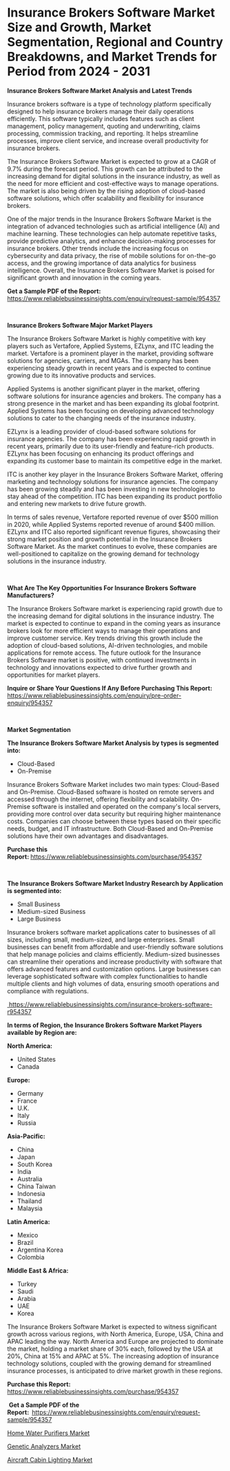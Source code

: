 <p><h1>Insurance Brokers Software Market Size and Growth, Market Segmentation, Regional and Country Breakdowns, and Market Trends for Period from 2024 -  2031</h1></p><p><strong>Insurance Brokers Software Market Analysis and Latest Trends</strong></p>
<p><p>Insurance brokers software is a type of technology platform specifically designed to help insurance brokers manage their daily operations efficiently. This software typically includes features such as client management, policy management, quoting and underwriting, claims processing, commission tracking, and reporting. It helps streamline processes, improve client service, and increase overall productivity for insurance brokers.</p><p>The Insurance Brokers Software Market is expected to grow at a CAGR of 9.7% during the forecast period. This growth can be attributed to the increasing demand for digital solutions in the insurance industry, as well as the need for more efficient and cost-effective ways to manage operations. The market is also being driven by the rising adoption of cloud-based software solutions, which offer scalability and flexibility for insurance brokers.</p><p>One of the major trends in the Insurance Brokers Software Market is the integration of advanced technologies such as artificial intelligence (AI) and machine learning. These technologies can help automate repetitive tasks, provide predictive analytics, and enhance decision-making processes for insurance brokers. Other trends include the increasing focus on cybersecurity and data privacy, the rise of mobile solutions for on-the-go access, and the growing importance of data analytics for business intelligence. Overall, the Insurance Brokers Software Market is poised for significant growth and innovation in the coming years.</p></p>
<p><strong>Get a Sample PDF of the Report:&nbsp;</strong> <a href="https://www.reliablebusinessinsights.com/enquiry/request-sample/954357">https://www.reliablebusinessinsights.com/enquiry/request-sample/954357</a></p>
<p>&nbsp;</p>
<p><strong>Insurance Brokers Software Major Market Players</strong></p>
<p><p>The Insurance Brokers Software Market is highly competitive with key players such as Vertafore, Applied Systems, EZLynx, and ITC leading the market. Vertafore is a prominent player in the market, providing software solutions for agencies, carriers, and MGAs. The company has been experiencing steady growth in recent years and is expected to continue growing due to its innovative products and services.</p><p>Applied Systems is another significant player in the market, offering software solutions for insurance agencies and brokers. The company has a strong presence in the market and has been expanding its global footprint. Applied Systems has been focusing on developing advanced technology solutions to cater to the changing needs of the insurance industry.</p><p>EZLynx is a leading provider of cloud-based software solutions for insurance agencies. The company has been experiencing rapid growth in recent years, primarily due to its user-friendly and feature-rich products. EZLynx has been focusing on enhancing its product offerings and expanding its customer base to maintain its competitive edge in the market.</p><p>ITC is another key player in the Insurance Brokers Software Market, offering marketing and technology solutions for insurance agencies. The company has been growing steadily and has been investing in new technologies to stay ahead of the competition. ITC has been expanding its product portfolio and entering new markets to drive future growth.</p><p>In terms of sales revenue, Vertafore reported revenue of over $500 million in 2020, while Applied Systems reported revenue of around $400 million. EZLynx and ITC also reported significant revenue figures, showcasing their strong market position and growth potential in the Insurance Brokers Software Market. As the market continues to evolve, these companies are well-positioned to capitalize on the growing demand for technology solutions in the insurance industry.</p></p>
<p>&nbsp;</p>
<p><strong>What Are The Key Opportunities For Insurance Brokers Software Manufacturers?</strong></p>
<p><p>The Insurance Brokers Software market is experiencing rapid growth due to the increasing demand for digital solutions in the insurance industry. The market is expected to continue to expand in the coming years as insurance brokers look for more efficient ways to manage their operations and improve customer service. Key trends driving this growth include the adoption of cloud-based solutions, AI-driven technologies, and mobile applications for remote access. The future outlook for the Insurance Brokers Software market is positive, with continued investments in technology and innovations expected to drive further growth and opportunities for market players.</p></p>
<p><strong>Inquire or Share Your Questions If Any Before Purchasing This Report:</strong> <a href="https://www.reliablebusinessinsights.com/enquiry/pre-order-enquiry/954357">https://www.reliablebusinessinsights.com/enquiry/pre-order-enquiry/954357</a></p>
<p>&nbsp;</p>
<p><strong>Market Segmentation</strong></p>
<p><strong>The Insurance Brokers Software Market Analysis by types is segmented into:</strong></p>
<p><ul><li>Cloud-Based</li><li>On-Premise</li></ul></p>
<p><p>Insurance Brokers Software Market includes two main types: Cloud-Based and On-Premise. Cloud-Based software is hosted on remote servers and accessed through the internet, offering flexibility and scalability. On-Premise software is installed and operated on the company's local servers, providing more control over data security but requiring higher maintenance costs. Companies can choose between these types based on their specific needs, budget, and IT infrastructure. Both Cloud-Based and On-Premise solutions have their own advantages and disadvantages.</p></p>
<p><strong>Purchase this Report:&nbsp;</strong><a href="https://www.reliablebusinessinsights.com/purchase/954357">https://www.reliablebusinessinsights.com/purchase/954357</a></p>
<p>&nbsp;</p>
<p><strong>The Insurance Brokers Software Market Industry Research by Application is segmented into:</strong></p>
<p><ul><li>Small Business</li><li>Medium-sized Business</li><li>Large Business</li></ul></p>
<p><p>Insurance brokers software market applications cater to businesses of all sizes, including small, medium-sized, and large enterprises. Small businesses can benefit from affordable and user-friendly software solutions that help manage policies and claims efficiently. Medium-sized businesses can streamline their operations and increase productivity with software that offers advanced features and customization options. Large businesses can leverage sophisticated software with complex functionalities to handle multiple clients and high volumes of data, ensuring smooth operations and compliance with regulations.</p></p>
<p><a href="https://www.reliablebusinessinsights.com/insurance-brokers-software-r954357">&nbsp;https://www.reliablebusinessinsights.com/insurance-brokers-software-r954357</a></p>
<p><strong>In terms of Region, the Insurance Brokers Software Market Players available by Region are:</strong></p>
<p>
    <p> <strong> North America: </strong>
        <ul>
            <li>United States</li>
            <li>Canada</li>
        </ul>
        </p> 
    <p> <strong> Europe: </strong>
        <ul>
            <li>Germany</li>
            <li>France</li>
            <li>U.K.</li>
            <li>Italy</li>
            <li>Russia</li>
        </ul>
        </p> 
    <p> <strong> Asia-Pacific: </strong>
        <ul>
            <li>China</li>
            <li>Japan</li>
            <li>South Korea</li>
            <li>India</li>
            <li>Australia</li>
            <li>China Taiwan</li>
            <li>Indonesia</li>
            <li>Thailand</li>
            <li>Malaysia</li>
        </ul>
        </p> 
    <p> <strong> Latin America: </strong>
        <ul>
            <li>Mexico</li>
            <li>Brazil</li>
            <li>Argentina Korea</li>
            <li>Colombia</li>
        </ul>
        </p> 
    <p> <strong> Middle East & Africa: </strong>
        <ul>
            <li>Turkey</li>
            <li>Saudi</li>
            <li>Arabia</li>
            <li>UAE</li>
            <li>Korea</li>
        </ul>
    </p>
    </p>
<p><p>The Insurance Brokers Software Market is expected to witness significant growth across various regions, with North America, Europe, USA, China and APAC leading the way. North America and Europe are projected to dominate the market, holding a market share of 30% each, followed by the USA at 20%, China at 15% and APAC at 5%. The increasing adoption of insurance technology solutions, coupled with the growing demand for streamlined insurance processes, is anticipated to drive market growth in these regions.</p></p>
<p><strong>Purchase this Report: </strong><a href="https://www.reliablebusinessinsights.com/purchase/954357">https://www.reliablebusinessinsights.com/purchase/954357</a></p>
<p>&nbsp;<strong>Get a Sample PDF of the Report:&nbsp;&nbsp;</strong><a href="https://www.reliablebusinessinsights.com/enquiry/request-sample/954357">https://www.reliablebusinessinsights.com/enquiry/request-sample/954357</a></p>
<p><strong></strong></p>
<p><p><a href="https://www.linkedin.com/pulse/home-water-purifiersnbspmarket-focuses-market-share-size-projected-kgnye?trackingId=T385zOyd9f%2B3lzTdPS7zYA%3D%3D">Home Water Purifiers Market</a></p><p><a href="https://www.linkedin.com/pulse/genetic-analyzers-market-furnishes-information-share-trends-ve9ve?trackingId=JWtJniUcEnuROvCPsR5k2w%3D%3D">Genetic Analyzers Market</a></p><p><a href="https://www.linkedin.com/pulse/aircraft-cabin-lighting-market-furnishes-information-share-bfixe?trackingId=6%2F2A6oLVhsX4B7XUVKthfw%3D%3D">Aircraft Cabin Lighting Market</a></p></p>